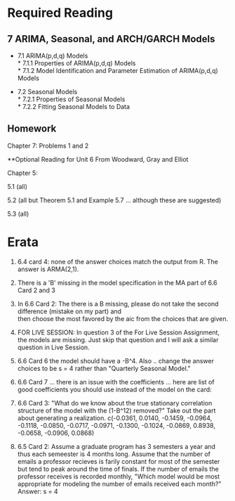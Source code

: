 
# Required Reading

 ## 7 ARIMA, Seasonal, and ARCH/GARCH Models
* 7.1 ARIMA(p,d,q) Models  
      * 7.1.1 Properties of ARIMA(p,d,q) Models  
      * 7.1.2 Model Identification and Parameter Estimation of ARIMA(p,d,q) Models   
      
* 7.2 Seasonal Models  
      * 7.2.1 Properties of Seasonal Models  
      * 7.2.2 Fitting Seasonal Models to Data  

## Homework
Chapter 7: Problems 1 and 2  
      

**Optional Reading for Unit 6 From Woodward, Gray and Elliot 

Chapter 5: 

5.1 (all)

5.2 (all but Theorem 5.1 and Example 5.7 ... although these are suggested)

5.3 (all)

# Erata

1. 6.4 card 4: none of the answer choices match the output from R.  The answer is ARMA(2,1).
2. There is a 'B' missing in the model specification in the MA part of 6.6 Card 2 and 3
3. In 6.6 Card 2: The there is a B missing, please do not take the second difference (mistake on my part) and  
then choose the most favored by the aic from the choices that are given. 
4. FOR LIVE SESSION: In question 3 of the For Live Session Assignment, the models are missing.  Just skip that question and I will ask a similar question in Live Session.  
5. 6.6 Card 6 the model should have a -B^4. Also .. change the answer choices to be s = 4 rather than "Quarterly Seasonal Model."

6. 6.6 Card 7 ... there is an issue with the coefficients ... here are list of good coefficients you should use instead of the model on the card:  
7. 6.6 Card 3: "What do we know about the true stationary correlation structure of the model with the (1-B^12) removed?"  Take out the part about generating a realization. c(-0.0361, 0.0140, -0.1459, -0.0964, -0.1118, -0.0850, -0.0717, -0.0971, -0.1300, -0.1024, -0.0869, 0.8938, -0.0658, -0.0906, 0.0868)
8. 6.5 Card 2: Assume a graduate program has 3 semesters a year and thus each semeester is 4 months long.  Assume that the number of emails a professor recieves is farily constant for most of the semester but tend to peak around the time of finals. If the number of emails the professor receives is recorded monthly, "Which model would be most appropriate for modeling the number of emails received each month?" Answer: s = 4
